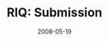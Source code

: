 ---
layout: music 
title: "RIQ: Submission"
series: "RIQ"
date: 2008-05-19 
description: ""
audio: "http://s3.amazonaws.com/crossroadsaudiomessages/RIQ_02_Submission_05-18-08_Tome_webaudio.mp3"
audio-duration: "37:08"
src: "http://www.crossroads.net/players/media/series/RIQ_225.gif"
---